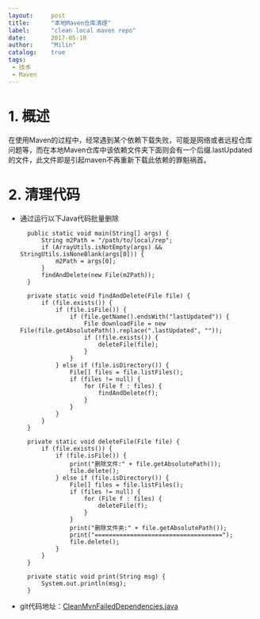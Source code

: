 ```yaml
---
layout:     post
title:      "本地Maven仓库清理"
label:      "clean local maven repo"
date:       2017-05-10
author:     "Milin"
catalog:    true
tags:
 - 技术
 - Maven
---
```


# 1. 概述
在使用Maven的过程中，经常遇到某个依赖下载失败，可能是网络或者远程仓库问题等，而在本地Maven仓库中该依赖文件夹下面则会有一个后缀.lastUpdated的文件，此文件即是引起maven不再重新下载此依赖的罪魁祸首。

# 2. 清理代码
* 通过运行以下Java代码批量删除

        public static void main(String[] args) {
            String m2Path = "/path/to/local/rep";
            if (ArrayUtils.isNotEmpty(args) && StringUtils.isNoneBlank(args[0])) {
                m2Path = args[0];
            }
            findAndDelete(new File(m2Path));
        }

        private static void findAndDelete(File file) {
            if (file.exists()) {
                if (file.isFile()) {
                    if (file.getName().endsWith("lastUpdated")) {
                        File downloadFile = new File(file.getAbsolutePath().replace(".lastUpdated", ""));
                        if (!file.exists()) {
                            deleteFile(file);
                        }
                    }
                } else if (file.isDirectory()) {
                    File[] files = file.listFiles();
                    if (files != null) {
                        for (File f : files) {
                            findAndDelete(f);
                        }
                    }
                }
            }
        }

        private static void deleteFile(File file) {
            if (file.exists()) {
                if (file.isFile()) {
                    print("删除文件:" + file.getAbsolutePath());
                    file.delete();
                } else if (file.isDirectory()) {
                    File[] files = file.listFiles();
                    if (files != null) {
                        for (File f : files) {
                            deleteFile(f);
                        }
                    }
                    print("删除文件夹:" + file.getAbsolutePath());
                    print("====================================");
                    file.delete();
                }
            }
        }

        private static void print(String msg) {
            System.out.println(msg);
        }

* git代码地址：[CleanMvnFailedDependencies.java][a]

[a]:https://github.com/lcjqyml/tools/blob/master/src/main/java/com/milin/tools/maven/CleanMvnFailedDependencies.java
